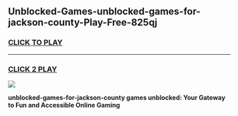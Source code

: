 
## Unblocked-Games-unblocked-games-for-jackson-county-Play-Free-825qj
<h3>
<a href="https://premium76.site?title=unblocked-games-for-jackson-county&ref=18A">CLICK TO PLAY</a></h3>
<hr>

<h3>
<a href="https://premium76.site?title=unblocked-games-for-jackson-county&ref=18A">CLICK 2 PLAY</a>
  
</h3>

<a href="https://premium76.site?title=unblocked-games-for-jackson-county&ref=18A"><img src="https://clearcache.store/games.png"></a>


**unblocked-games-for-jackson-county games unblocked: Your Gateway to Fun and Accessible Online Gaming**
